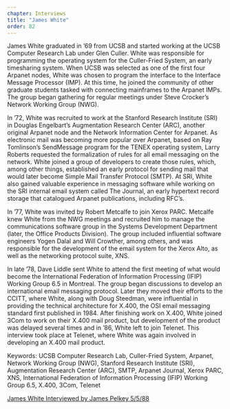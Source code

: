 ```yaml
---
chapter: Interviews
title: "James White"
order: 82
---
```


James White graduated in ’69 from UCSB and started working at the UCSB Computer Research Lab under Glen Culler. White was responsible for programming the operating system for the Culler-Fried System, an early timesharing system. When UCSB was selected as one of the first four Arpanet nodes, White was chosen to program the interface to the Interface Message Processor (IMP). At this time, he joined the community of other graduate students tasked with connecting mainframes to the Arpanet IMPs. The group began gathering for regular meetings under Steve Crocker’s Network Working Group (NWG).

In ’72, White was recruited to work at the Stanford Research Institute (SRI) in Douglas Engelbart’s Augmentation Research Center (ARC), another original Arpanet node and the Network Information Center for Arpanet. As electronic mail was becoming more popular over Arpanet, based on Ray Tomlinson’s SendMessage program for the TENEX operating system, Larry Roberts requested the formalization of rules for all email messaging on the network. White joined a group of developers to create those rules, which, among other things, established an early protocol for sending mail that would later become Simple Mail Transfer Protocol (SMTP). At SRI, White also gained valuable experience in messaging software while working on the SRI internal email system called The Journal, an early hypertext record storage that catalogued Arpanet publications, including RFC’s.

In ’77, White was invited by Robert Metcalfe to join Xerox PARC. Metcalfe knew White from the NWG meetings and recruited him to manage the communications software group in the Systems Development Department (later, the Office Products Division). The group included influential software engineers Yogen Dalal and Will Crowther, among others, and was responsible for the development of the email system for the Xerox Alto, as well as the networking protocol suite, XNS.

In late ’78, Dave Liddle sent White to attend the first meeting of what would become the International Federation of Information Processing (IFIP) Working Group 6.5 in Montreal. The group began discussions to develop an international email messaging protocol. Later they moved their efforts to the CCITT, where White, along with Doug Steedman, were influential in providing the technical architecture for X.400, the OSI email messaging standard first published in 1984. After finishing work on X.400, White joined 3Com to work on their X.400 mail product, but development of the product was delayed several times and in ’86, White left to join Telenet. This interview took place at Telenet, where White was again involved in developing an X.400 mail product.

Keywords: UCSB Computer Research Lab, Culler-Fried System, Arpanet, Network Working Group (NWG), Stanford Research Institute (SRI), Augmentation Research Center (ARC), SMTP, Arpanet Journal, Xerox PARC, XNS, International Federation of Information Processing (IFIP) Working Group 6.5, X.400, 3Com, Telenet

[James White Interviewed by James Pelkey 5/5/88](https://archive.computerhistory.org/resources/access/text/2020/04/102792041-05-01-acc.pdf)

